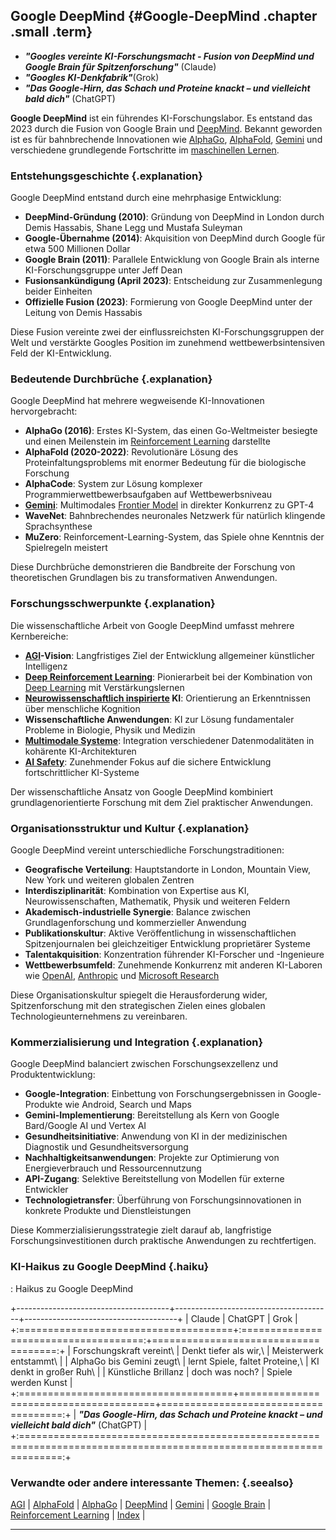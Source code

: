 ## Google DeepMind {#Google-DeepMind .chapter .small .term}

- ***"Googles vereinte KI-Forschungsmacht - Fusion von DeepMind und Google Brain für Spitzenforschung"*** (Claude)
- ***"Googles KI-Denkfabrik"***(Grok)
- ***"Das Google-Hirn, das Schach und Proteine knackt – und vielleicht bald dich"*** (ChatGPT)

**Google DeepMind** ist ein führendes KI-Forschungslabor.
Es entstand das 2023 durch die Fusion von Google Brain und [DeepMind](#DeepMind).
Bekannt geworden ist es für bahnbrechende Innovationen wie [AlphaGo](#AlphaGo), [AlphaFold](#AlphaFold), [Gemini](#Gemini) und verschiedene grundlegende Fortschritte im [maschinellen Lernen](#Machine-Learning).

### Entstehungsgeschichte {.explanation}

Google DeepMind entstand durch eine mehrphasige Entwicklung:

- **DeepMind-Gründung (2010)**: Gründung von DeepMind in London durch Demis Hassabis, Shane Legg und Mustafa Suleyman
- **Google-Übernahme (2014)**: Akquisition von DeepMind durch Google für etwa 500 Millionen Dollar
- **Google Brain (2011)**: Parallele Entwicklung von Google Brain als interne KI-Forschungsgruppe unter Jeff Dean
- **Fusionsankündigung (April 2023)**: Entscheidung zur Zusammenlegung beider Einheiten
- **Offizielle Fusion (2023)**: Formierung von Google DeepMind unter der Leitung von Demis Hassabis

Diese Fusion vereinte zwei der einflussreichsten KI-Forschungsgruppen der Welt und verstärkte Googles Position im zunehmend wettbewerbsintensiven Feld der KI-Entwicklung.

### Bedeutende Durchbrüche {.explanation}

Google DeepMind hat mehrere wegweisende KI-Innovationen hervorgebracht:

- **AlphaGo (2016)**: Erstes KI-System, das einen Go-Weltmeister besiegte und einen Meilenstein im [Reinforcement Learning](#Reinforcement-Learning) darstellte
- **AlphaFold (2020-2022)**: Revolutionäre Lösung des Proteinfaltungsproblems mit enormer Bedeutung für die biologische Forschung
- **AlphaCode**: System zur Lösung komplexer Programmierwettbewerbsaufgaben auf Wettbewerbsniveau
- **[Gemini](#Gemini)**: Multimodales [Frontier Model](#Frontier-Models) in direkter Konkurrenz zu GPT-4
- **WaveNet**: Bahnbrechendes neuronales Netzwerk für natürlich klingende Sprachsynthese
- **MuZero**: Reinforcement-Learning-System, das Spiele ohne Kenntnis der Spielregeln meistert

Diese Durchbrüche demonstrieren die Bandbreite der Forschung von theoretischen Grundlagen bis zu transformativen Anwendungen.

### Forschungsschwerpunkte {.explanation}

Die wissenschaftliche Arbeit von Google DeepMind umfasst mehrere Kernbereiche:

- **[AGI](#AGI)-Vision**: Langfristiges Ziel der Entwicklung allgemeiner künstlicher Intelligenz
- **[Deep Reinforcement Learning](#Reinforcement-Learning)**: Pionierarbeit bei der Kombination von [Deep Learning](#Deep-Learning) mit Verstärkungslernen
- **[Neurowissenschaftlich inspirierte](#Neurowissenschaften) KI**: Orientierung an Erkenntnissen über menschliche Kognition
- **Wissenschaftliche Anwendungen**: KI zur Lösung fundamentaler Probleme in Biologie, Physik und Medizin
- **[Multimodale Systeme](#Multi-Modal-AI)**: Integration verschiedener Datenmodalitäten in kohärente KI-Architekturen
- **[AI Safety](#AI-Safety)**: Zunehmender Fokus auf die sichere Entwicklung fortschrittlicher KI-Systeme

Der wissenschaftliche Ansatz von Google DeepMind kombiniert grundlagenorientierte Forschung mit dem Ziel praktischer Anwendungen.

### Organisationsstruktur und Kultur {.explanation}

Google DeepMind vereint unterschiedliche Forschungstraditionen:

- **Geografische Verteilung**: Hauptstandorte in London, Mountain View, New York und weiteren globalen Zentren
- **Interdisziplinarität**: Kombination von Expertise aus KI, Neurowissenschaften, Mathematik, Physik und weiteren Feldern
- **Akademisch-industrielle Synergie**: Balance zwischen Grundlagenforschung und kommerzieller Anwendung
- **Publikationskultur**: Aktive Veröffentlichung in wissenschaftlichen Spitzenjournalen bei gleichzeitiger Entwicklung proprietärer Systeme
- **Talentakquisition**: Konzentration führender KI-Forscher und -Ingenieure
- **Wettbewerbsumfeld**: Zunehmende Konkurrenz mit anderen KI-Laboren wie [OpenAI](#OpenAI), [Anthropic](#Anthropic) und [Microsoft Research](#Microsoft-Research)

Diese Organisationskultur spiegelt die Herausforderung wider, Spitzenforschung mit den strategischen Zielen eines globalen Technologieunternehmens zu vereinbaren.

### Kommerzialisierung und Integration {.explanation}

Google DeepMind balanciert zwischen Forschungsexzellenz und Produktentwicklung:

- **Google-Integration**: Einbettung von Forschungsergebnissen in Google-Produkte wie Android, Search und Maps
- **Gemini-Implementierung**: Bereitstellung als Kern von Google Bard/Google AI und Vertex AI
- **Gesundheitsinitiative**: Anwendung von KI in der medizinischen Diagnostik und Gesundheitsversorgung
- **Nachhaltigkeitsanwendungen**: Projekte zur Optimierung von Energieverbrauch und Ressourcennutzung
- **API-Zugang**: Selektive Bereitstellung von Modellen für externe Entwickler
- **Technologietransfer**: Überführung von Forschungsinnovationen in konkrete Produkte und Dienstleistungen

Diese Kommerzialisierungsstrategie zielt darauf ab, langfristige Forschungsinvestitionen durch praktische Anwendungen zu rechtfertigen.

### KI-Haikus zu Google DeepMind  {.haiku}

: Haikus zu Google DeepMind

+--------------------------------------+---------------------------------------+--------------------------------------+
| Claude                               | ChatGPT                               | Grok                                 |
+:=====================================+:=====================================:+=====================================:+
| Forschungskraft vereint\             | Denkt tiefer als wir,\                | Meisterwerk entstammt\               |
| AlphaGo bis Gemini zeugt\            | lernt Spiele, faltet Proteine,\       | KI denkt in großer Ruh\              |
| Künstliche Brillanz                  | doch was noch?                        | Spiele werden Kunst                  |
+:=====================================+=======================================+=====================================:+
| ***"Das Google-Hirn, das Schach und Proteine knackt – und vielleicht bald dich"*** (ChatGPT)                        |
+:===================================================================================================================:+

### Verwandte oder andere interessante Themen: {.seealso}

[AGI](#AGI) |
[AlphaFold](#AlphaFold) |
[AlphaGo](#AlphaGo) |
[DeepMind](#DeepMind) |
[Gemini](#Gemini) |
[Google Brain](#Google-Brain) |
[Reinforcement Learning](#Reinforcement-Learning) |
[Index](#Index) |

----


